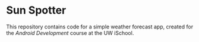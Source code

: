 # Sun Spotter
This repository contains code for a simple weather forecast app, created for the _Android Development_ course at the UW iSchool.

